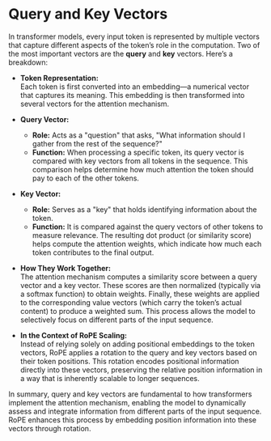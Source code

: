 # Query and Key Vectors

In transformer models, every input token is represented by multiple vectors that capture different aspects of the token’s role in the computation. Two of the most important vectors are the **query** and **key** vectors. Here’s a breakdown:

- **Token Representation:**  
  Each token is first converted into an embedding—a numerical vector that captures its meaning. This embedding is then transformed into several vectors for the attention mechanism.

- **Query Vector:**  
  - **Role:** Acts as a "question" that asks, "What information should I gather from the rest of the sequence?"  
  - **Function:** When processing a specific token, its query vector is compared with key vectors from all tokens in the sequence. This comparison helps determine how much attention the token should pay to each of the other tokens.

- **Key Vector:**  
  - **Role:** Serves as a "key" that holds identifying information about the token.  
  - **Function:** It is compared against the query vectors of other tokens to measure relevance. The resulting dot product (or similarity score) helps compute the attention weights, which indicate how much each token contributes to the final output.

- **How They Work Together:**  
  The attention mechanism computes a similarity score between a query vector and a key vector. These scores are then normalized (typically via a softmax function) to obtain weights. Finally, these weights are applied to the corresponding value vectors (which carry the token’s actual content) to produce a weighted sum. This process allows the model to selectively focus on different parts of the input sequence.

- **In the Context of RoPE Scaling:**  
  Instead of relying solely on adding positional embeddings to the token vectors, RoPE applies a rotation to the query and key vectors based on their token positions. This rotation encodes positional information directly into these vectors, preserving the relative position information in a way that is inherently scalable to longer sequences.

In summary, query and key vectors are fundamental to how transformers implement the attention mechanism, enabling the model to dynamically assess and integrate information from different parts of the input sequence. RoPE enhances this process by embedding position information into these vectors through rotation.
